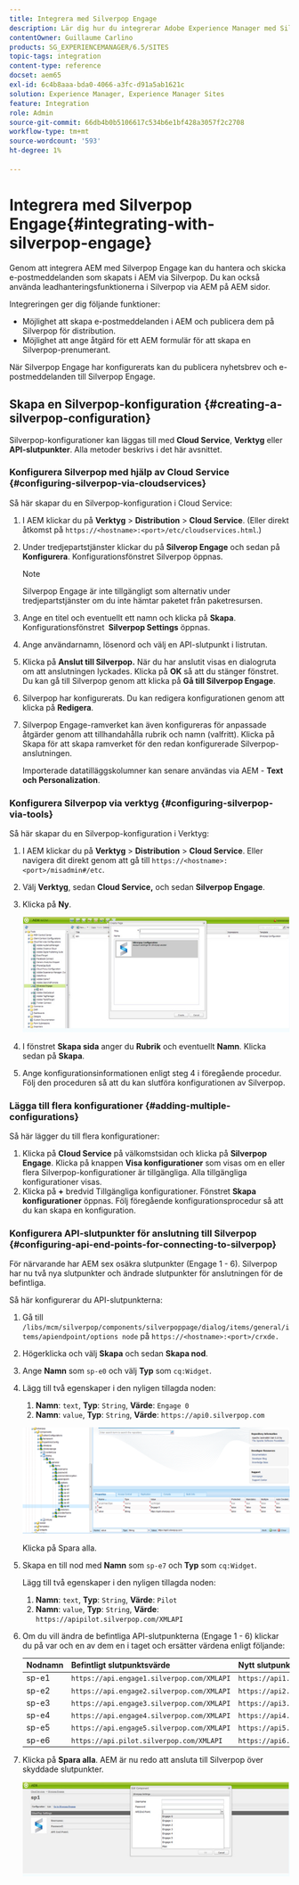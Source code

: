 ```yaml
---
title: Integrera med Silverpop Engage
description: Lär dig hur du integrerar Adobe Experience Manager med Silverpop Engage.
contentOwner: Guillaume Carlino
products: SG_EXPERIENCEMANAGER/6.5/SITES
topic-tags: integration
content-type: reference
docset: aem65
exl-id: 6c4b8aaa-bda0-4066-a3fc-d91a5ab1621c
solution: Experience Manager, Experience Manager Sites
feature: Integration
role: Admin
source-git-commit: 66db4b0b5106617c534b6e1bf428a3057f2c2708
workflow-type: tm+mt
source-wordcount: '593'
ht-degree: 1%

---
```


# Integrera med Silverpop Engage{#integrating-with-silverpop-engage}

<!-- THIS ENTIRE TOPIC APPEARS OBSOLETE BECAUSE SILVERPOP NO LONGER EXISTS AND THERE ARE NO REDIRECTS FOR THE DOWNLOAD URL BELOW THAT IS 404.
>[!NOTE]
>
>Silverpop integration is **not** available out of the box. Download the Silverpop integration package `https://www.adobeaemcloud.com/content/marketplace/marketplaceProxy.html?packagePath=/content/companies/public/adobe/packages/aem620/product/cq-mcm-integrations-silverpop-content` from Package Share and install it on your instance. After you have installed the package, you can configure it as described in this document. -->

Genom att integrera AEM med Silverpop Engage kan du hantera och skicka e-postmeddelanden som skapats i AEM via Silverpop. Du kan också använda leadhanteringsfunktionerna i Silverpop via AEM på AEM sidor.

Integreringen ger dig följande funktioner:

* Möjlighet att skapa e-postmeddelanden i AEM och publicera dem på Silverpop för distribution.
* Möjlighet att ange åtgärd för ett AEM formulär för att skapa en Silverpop-prenumerant.

När Silverpop Engage har konfigurerats kan du publicera nyhetsbrev och e-postmeddelanden till Silverpop Engage.

## Skapa en Silverpop-konfiguration {#creating-a-silverpop-configuration}

Silverpop-konfigurationer kan läggas till med **Cloud Service**, **Verktyg** eller **API-slutpunkter**. Alla metoder beskrivs i det här avsnittet.

### Konfigurera Silverpop med hjälp av Cloud Service {#configuring-silverpop-via-cloudservices}

Så här skapar du en Silverpop-konfiguration i Cloud Service:

1. I AEM klickar du på **Verktyg** > **Distribution** > **Cloud Service**. (Eller direkt åtkomst på `https://<hostname>:<port>/etc/cloudservices.html`.)
1. Under tredjepartstjänster klickar du på **Silverop Engage** och sedan på **Konfigurera**. Konfigurationsfönstret Silverpop öppnas.

   >[!NOTE]
   >
   >Silverpop Engage är inte tillgängligt som alternativ under tredjepartstjänster om du inte hämtar paketet från paketresursen.

1. Ange en titel och eventuellt ett namn och klicka på **Skapa**. Konfigurationsfönstret **&#x200B; Silverpop Settings** öppnas.
1. Ange användarnamn, lösenord och välj en API-slutpunkt i listrutan.
1. Klicka på **Anslut till Silverpop.** När du har anslutit visas en dialogruta om att anslutningen lyckades. Klicka på **OK** så att du stänger fönstret. Du kan gå till Silverpop genom att klicka på **Gå till Silverpop Engage**.
1. Silverpop har konfigurerats. Du kan redigera konfigurationen genom att klicka på **Redigera**.
1. Silverpop Engage-ramverket kan även konfigureras för anpassade åtgärder genom att tillhandahålla rubrik och namn (valfritt). Klicka på Skapa för att skapa ramverket för den redan konfigurerade Silverpop-anslutningen.

   Importerade datatilläggskolumner kan senare användas via AEM - **Text och Personalization**.

### Konfigurera Silverpop via verktyg {#configuring-silverpop-via-tools}

Så här skapar du en Silverpop-konfiguration i Verktyg:

1. I AEM klickar du på **Verktyg** > **Distribution** > **Cloud Service**. Eller navigera dit direkt genom att gå till `https://<hostname>:<port>/misadmin#/etc`.
1. Välj **Verktyg**, sedan **Cloud Service,** och sedan **Silverpop Engage**.
1. Klicka på **Ny**.

   ![chlimage_1-6](assets/chlimage_1-6.jpeg)

1. I fönstret **Skapa sida** anger du **Rubrik** och eventuellt **Namn**. Klicka sedan på **Skapa**.
1. Ange konfigurationsinformationen enligt steg 4 i föregående procedur. Följ den proceduren så att du kan slutföra konfigurationen av Silverpop.

### Lägga till flera konfigurationer {#adding-multiple-configurations}

Så här lägger du till flera konfigurationer:

1. Klicka på **Cloud Service** på välkomstsidan och klicka på **Silverpop Engage**. Klicka på knappen **Visa konfigurationer** som visas om en eller flera Silverpop-konfigurationer är tillgängliga. Alla tillgängliga konfigurationer visas.
1. Klicka på **+** bredvid Tillgängliga konfigurationer. Fönstret **Skapa konfigurationer** öppnas. Följ föregående konfigurationsprocedur så att du kan skapa en konfiguration.

### Konfigurera API-slutpunkter för anslutning till Silverpop {#configuring-api-end-points-for-connecting-to-silverpop}

För närvarande har AEM sex osäkra slutpunkter (Engage 1 - 6). Silverpop har nu två nya slutpunkter och ändrade slutpunkter för anslutningen för de befintliga.

Så här konfigurerar du API-slutpunkterna:

1. Gå till `/libs/mcm/silverpop/components/silverpoppage/dialog/items/general/items/apiendpoint/options node` på `https://<hostname>:<port>/crxde.`
1. Högerklicka och välj **Skapa** och sedan **Skapa nod**.
1. Ange **Namn** som `sp-e0` och välj **Typ** som `cq:Widget`.
1. Lägg till två egenskaper i den nyligen tillagda noden:

   1. **Namn**: `text`, **Typ**: `String`, **Värde**: `Engage 0`
   1. **Namn**: `value`, **Typ**: `String`, **Värde**: `https://api0.silverpop.com`

   ![chlimage_1-42](assets/chlimage_1-42.png)

   Klicka på Spara alla.

1. Skapa en till nod med **Namn** som `sp-e7` och **Typ** som `cq:Widget`.

   Lägg till två egenskaper i den nyligen tillagda noden:

   1. **Namn**: `text`, **Typ**: `String`, **Värde**: `Pilot`
   1. **Namn**: `value`, **Typ**: `String`, **Värde**: `https://apipilot.silverpop.com/XMLAPI`

1. Om du vill ändra de befintliga API-slutpunkterna (Engage 1 - 6) klickar du på var och en av dem en i taget och ersätter värdena enligt följande:

   | **Nodnamn** | **Befintligt slutpunktsvärde** | **Nytt slutpunktsvärde** |
   |---|---|---|
   | sp-e1 | `https://api.engage1.silverpop.com/XMLAPI` | `https://api1.silverpop.com` |
   | sp-e2 | `https://api.engage2.silverpop.com/XMLAPI` | `https://api2.silverpop.com` |
   | sp-e3 | `https://api.engage3.silverpop.com/XMLAPI` | `https://api3.silverpop.com` |
   | sp-e4 | `https://api.engage4.silverpop.com/XMLAPI` | `https://api4.silverpop.com` |
   | sp-e5 | `https://api.engage5.silverpop.com/XMLAPI` | `https://api5.silverpop.com` |
   | sp-e6 | `https://api.pilot.silverpop.com/XMLAPI` | `https://api6.silverpop.com` |

1. Klicka på **Spara alla**. AEM är nu redo att ansluta till Silverpop över skyddade slutpunkter.

   ![chlimage_1-7](assets/chlimage_1-7.jpeg)
